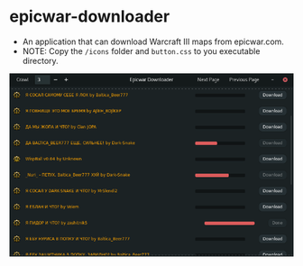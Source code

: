 # epicwar-downloader

* An application that can download Warcraft III maps from epicwar.com.
* NOTE: Copy the `/icons` folder and `button.css` to you executable directory.

![](https://github.com/ab0v3g4me/epicwar-downloader/blob/master/epicwardownloader.png)
